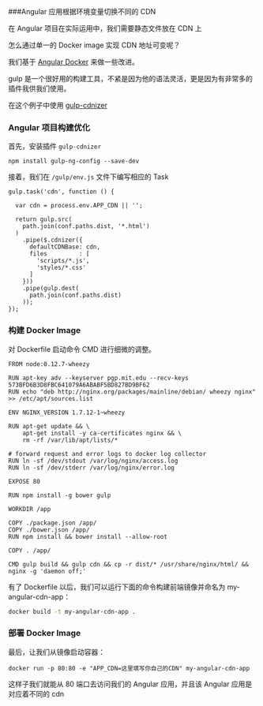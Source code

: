 ###Angular 应用根据环境变量切换不同的 CDN

在 Angular 项目在实际运用中，我们需要静态文件放在 CDN 上

怎么通过单一的 Docker image 实现 CDN 地址可变呢？

我们基于 [Angular Docker]() 来做一些改进。

gulp 是一个很好用的构建工具，不紧是因为他的语法灵活，更是因为有非常多的插件我供我们使用。

在这个例子中使用 [gulp-cdnizer](https://www.npmjs.com/package/gulp-cdnizer) 

### Angular 项目构建优化

首先，安装插件 `gulp-cdnizer`

```
npm install gulp-ng-config --save-dev
```

接着，我们在 `/gulp/env.js` 文件下编写相应的 Task

```
gulp.task('cdn', function () {

  var cdn = process.env.APP_CDN || '';

  return gulp.src(
    path.join(conf.paths.dist, '*.html')
  )
    .pipe($.cdnizer({
      defaultCDNBase: cdn,
      files         : [
        'scripts/*.js',
        'styles/*.css'
      ]
    }))
    .pipe(gulp.dest(
      path.join(conf.paths.dist)
    ));
});

```

### 构建 Docker Image

对 Dockerfile 启动命令 CMD 进行细微的调整。

```
FROM node:0.12.7-wheezy

RUN apt-key adv --keyserver pgp.mit.edu --recv-keys 573BFD6B3D8FBC641079A6ABABF5BD827BD9BF62
RUN echo "deb http://nginx.org/packages/mainline/debian/ wheezy nginx" >> /etc/apt/sources.list

ENV NGINX_VERSION 1.7.12-1~wheezy

RUN apt-get update && \
    apt-get install -y ca-certificates nginx && \
    rm -rf /var/lib/apt/lists/*

# forward request and error logs to docker log collector
RUN ln -sf /dev/stdout /var/log/nginx/access.log
RUN ln -sf /dev/stderr /var/log/nginx/error.log

EXPOSE 80

RUN npm install -g bower gulp

WORKDIR /app

COPY ./package.json /app/
COPY ./bower.json /app/
RUN npm install && bower install --allow-root

COPY . /app/

CMD gulp build && gulp cdn && cp -r dist/* /usr/share/nginx/html/ && nginx -g 'daemon off;'
```

有了 Dockerfile 以后，我们可以运行下面的命令构建前端镜像并命名为 my-angular-cdn-app：

```bash
docker build -t my-angular-cdn-app .
```

### 部署 Docker Image

最后，让我们从镜像启动容器：

```
docker run -p 80:80 -e "APP_CDN=这里填写你自己的CDN" my-angular-cdn-app
```

这样子我们就能从 80 端口去访问我们的 Angular 应用，并且该 Angular 应用是对应着不同的 cdn
